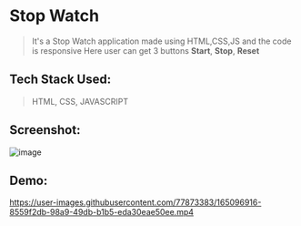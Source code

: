 # Stop Watch
> It's a Stop Watch application made using HTML,CSS,JS and the code is responsive
Here user can get 3 buttons **Start**, **Stop**, **Reset**

## Tech Stack Used: 
> HTML, CSS, JAVASCRIPT

## Screenshot:
![image](https://user-images.githubusercontent.com/77873383/165096864-ed863f27-76e9-4188-9a54-680a6704af97.png)


## Demo:



https://user-images.githubusercontent.com/77873383/165096916-8559f2db-98a9-49db-b1b5-eda30eae50ee.mp4

